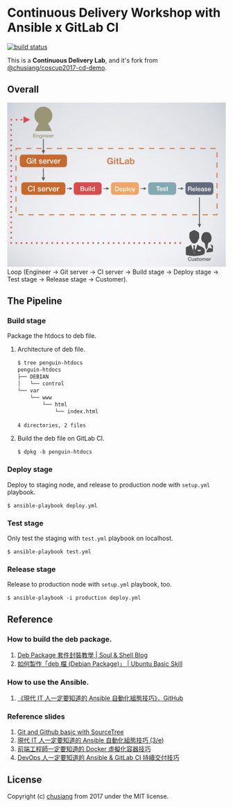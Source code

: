 # Continuous Delivery Workshop with Ansible x GitLab CI

[![build status](https://gitlab.com/chusiang/continuous-delivery-workshop/badges/master/build.svg)](https://gitlab.com/chusiang/continuous-delivery-workshop/commits/master)

This is a **Continuous Delivery Lab**, and it's fork from [@chusiang/coscup2017-cd-demo](https://gitlab.com/chusiang/coscup2017-cd-demo).

## Overall

![The overall of continuous delivery workshop](image/the_cd_workshop_overall.jpg)
Loop (Engineer -> Git server -> CI server -> Build stage -> Deploy stage -> Test stage -> Release stage -> Customer).

## The Pipeline

### Build stage

Package the htdocs to deb file.

1. Architecture of deb file.

    ```
    $ tree penguin-htdocs
    penguin-htdocs
    ├── DEBIAN
    │   └── control
    └── var
        └── www
            └── html
                └── index.html

    4 directories, 2 files
    ```

1. Build the deb file on GitLab CI.

    ```
    $ dpkg -b penguin-htdocs
    ```

### Deploy stage

Deploy to staging node, and release to production node with `setup.yml` playbook.

```
$ ansible-playbook deploy.yml
```

### Test stage

Only test the staging with `test.yml` playbook on localhost.

```
$ ansible-playbook test.yml
```

### Release stage

Release to production node with `setup.yml` playbook, too.

```
$ ansible-playbook -i production deploy.yml
```

## Reference

### How to build the deb package.

1. [Deb Package 套件封裝教學 | Soul & Shell Blog](https://blog.toright.com/posts/4434/deb-package-%E5%A5%97%E4%BB%B6%E5%B0%81%E8%A3%9D%E6%95%99%E5%AD%B8.html)
1. [如何製作「deb 檔 (Debian Package)」 | Ubuntu Basic Skill](https://samwhelp.github.io/book-ubuntu-basic-skill/book/content/package/how-to-build-package.html)

### How to use the Ansible.

1. [《現代 IT 人一定要知道的 Ansible 自動化組態技巧》．GitHub](https://github.com/chusiang/automate-with-ansible)

### Reference slides

1. [Git and Github basic with SourceTree](http://note.drx.tw/2015/05/git-and-github-basic-with-sourcetree.html)
1. [現代 IT 人一定要知道的 Ansible 自動化組態技巧 (3/e)](http://note.drx.tw/2017/03/automate-with-ansible-basic-3e.html)
1. [前端工程師一定要知道的 Docker 虛擬化容器技巧](http://note.drx.tw/2016/07/virtualization-with-docker-container-basic-for-f2e.html)
1. [DevOps 人一定要知道的 Ansible & GitLab CI 持續交付技巧](http://note.drx.tw/2017/08/continuous-delivery-with-ansible-x-gitlab-ci.html)

## License

Copyright (c) [chusiang][chusiang] from 2017 under the MIT license.

[chusiang]: https://github.com/chusiang/
